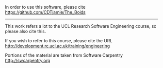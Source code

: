 
In order to use this software, please cite
https://github.com/CDTjamie/The_Boids
    
---------------------------------------------
This work refers a lot to the UCL Research Software Engineering course, so please also cite this.

If you wish to refer to this course, please cite the URL
http://development.rc.ucl.ac.uk/training/engineering
    
Portions of the material are taken from Software Carpentry
http://swcarpentry.org